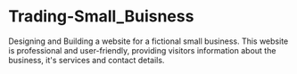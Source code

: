 # Trading-Small_Buisness
Designing and Building a website for a fictional small business. This website is professional and user-friendly, providing visitors information about the business, it's services and contact details.
